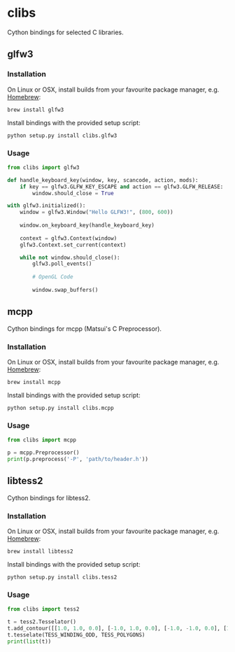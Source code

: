 # clibs
Cython bindings for selected C libraries.

## glfw3

### Installation

On Linux or OSX, install builds from your favourite package manager, e.g. [Homebrew](http://brew.sh/):
```
brew install glfw3
```

Install bindings with the provided setup script:
```
python setup.py install clibs.glfw3
```

### Usage

```python
from clibs import glfw3

def handle_keyboard_key(window, key, scancode, action, mods):
    if key == glfw3.GLFW_KEY_ESCAPE and action == glfw3.GLFW_RELEASE:
        window.should_close = True

with glfw3.initialized():
    window = glfw3.Window("Hello GLFW3!", (800, 600))
    
    window.on_keyboard_key(handle_keyboard_key)
    
    context = glfw3.Context(window)
    glfw3.Context.set_current(context)

    while not window.should_close():
        glfw3.poll_events()
        
        # OpenGL Code
        
        window.swap_buffers()
```

## mcpp 

Cython bindings for mcpp (Matsui's C Preprocessor).

### Installation

On Linux or OSX, install builds from your favourite package manager, e.g. [Homebrew](http://brew.sh/):
```
brew install mcpp
```

Install bindings with the provided setup script:
```
python setup.py install clibs.mcpp
```

### Usage

```python
from clibs import mcpp

p = mcpp.Preprocessor()
print(p.preprocess('-P', 'path/to/header.h'))
```

## libtess2 

Cython bindings for libtess2.

### Installation

On Linux or OSX, install builds from your favourite package manager, e.g. [Homebrew](http://brew.sh/):
```
brew install libtess2
```

Install bindings with the provided setup script:
```
python setup.py install clibs.tess2
```

### Usage

```python
from clibs import tess2

t = tess2.Tesselator()
t.add_contour([[1.0, 1.0, 0.0], [-1.0, 1.0, 0.0], [-1.0, -1.0, 0.0], [1.0, -1.0, 0.0]])
t.tesselate(TESS_WINDING_ODD, TESS_POLYGONS)
print(list(t))
```